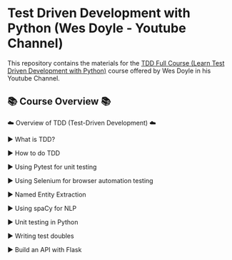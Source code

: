 # Test Driven Development with Python (Wes Doyle - Youtube Channel)

This repository contains the materials for the [TDD Full Course (Learn Test Driven Development with Python)](https://www.youtube.com/watch?v=eAPmXQ0dC7Q) course offered by Wes Doyle in his Youtube Channel.

## 📚 Course Overview 📚

☁️  Overview of TDD (Test-Driven Development)  ☁️ 

►  What is TDD?

►  How to do TDD

►  Using Pytest for unit testing

►  Using Selenium for browser automation testing

►  Named Entity Extraction

►  Using spaCy for NLP

►  Unit testing in Python

►  Writing test doubles

►  Build an API with Flask
